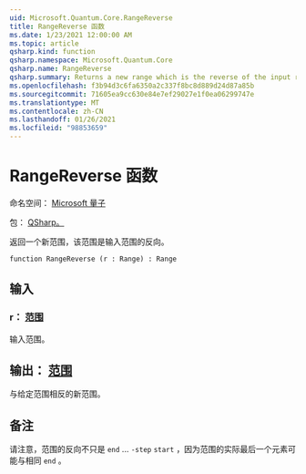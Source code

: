 ```yaml
---
uid: Microsoft.Quantum.Core.RangeReverse
title: RangeReverse 函数
ms.date: 1/23/2021 12:00:00 AM
ms.topic: article
qsharp.kind: function
qsharp.namespace: Microsoft.Quantum.Core
qsharp.name: RangeReverse
qsharp.summary: Returns a new range which is the reverse of the input range.
ms.openlocfilehash: f3b94d3c6fa6350a2c337f8bc8d889d24d87a85b
ms.sourcegitcommit: 71605ea9cc630e84e7ef29027e1f0ea06299747e
ms.translationtype: MT
ms.contentlocale: zh-CN
ms.lasthandoff: 01/26/2021
ms.locfileid: "98853659"
---
```

# <a name="rangereverse-function"></a>RangeReverse 函数

命名空间： [Microsoft 量子](xref:Microsoft.Quantum.Core)

包： [QSharp。](https://nuget.org/packages/Microsoft.Quantum.QSharp.Core)


返回一个新范围，该范围是输入范围的反向。

```qsharp
function RangeReverse (r : Range) : Range
```


## <a name="input"></a>输入

### <a name="r--range"></a>r： [范围](xref:microsoft.quantum.lang-ref.range)

输入范围。



## <a name="output--range"></a>输出： [范围](xref:microsoft.quantum.lang-ref.range)

与给定范围相反的新范围。

## <a name="remarks"></a>备注

请注意，范围的反向不只是 `end` ... `-step` `start` ，因为范围的实际最后一个元素可能与相同 `end` 。